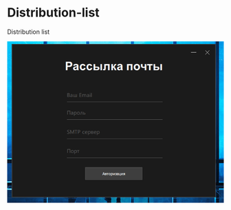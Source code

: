 # Distribution-list
Distribution list


![alt text](https://github.com/maximus1205/Distribution-list/blob/main/Screenshot_14.png?raw=true)
